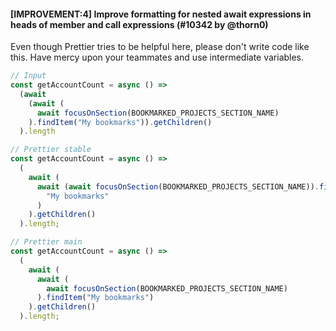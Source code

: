 #### [IMPROVEMENT:4] Improve formatting for nested await expressions in heads of member and call expressions (#10342 by @thorn0)

Even though Prettier tries to be helpful here, please don't write code like this. Have mercy upon your teammates and use intermediate variables.

<!-- prettier-ignore -->
```jsx
// Input
const getAccountCount = async () =>
  (await
    (await (
      await focusOnSection(BOOKMARKED_PROJECTS_SECTION_NAME)
    ).findItem("My bookmarks")).getChildren()
  ).length

// Prettier stable
const getAccountCount = async () =>
  (
    await (
      await (await focusOnSection(BOOKMARKED_PROJECTS_SECTION_NAME)).findItem(
        "My bookmarks"
      )
    ).getChildren()
  ).length;

// Prettier main
const getAccountCount = async () =>
  (
    await (
      await (
        await focusOnSection(BOOKMARKED_PROJECTS_SECTION_NAME)
      ).findItem("My bookmarks")
    ).getChildren()
  ).length;
```
